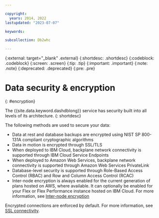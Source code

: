 ```yaml
---

copyright:
  years: 2014, 2022
lastupdated: "2023-07-07"

keywords: 

subcollection: Db2whc

---
```


<!-- Attribute definitions --> 
{:external: target="_blank" .external}
{:shortdesc: .shortdesc}
{:codeblock: .codeblock}
{:screen: .screen}
{:tip: .tip}
{:important: .important}
{:note: .note}
{:deprecated: .deprecated}
{:pre: .pre}

# Data security & encryption
{: #encryption}

The {{site.data.keyword.dashdblong}} service has security built into all levels of its architecture.
{: shortdesc}

The following methods are used to secure your data:
- Data at rest and database backups are encrypted using NIST SP 800-131A compliant cryptographic algorithms
- Data in motion is encrypted through SSL/TLS
- When deployed to IBM Cloud, backplane network connectivity is supported through IBM Cloud Service Endpoints
- When deployed to Amazon Web Services, backplane network connectivity is supported through Amazon Web Services PrivateLink
- Database-level security is supported through Role-Based Access Control (RBAC) and Row and Column Access Control (RCAC)
- Inter-node encryption is always enabled for the current generation of plans hosted on AWS, where available. It can optionally be enabled for your Flex or Flex Performance instance hosted on IBM Cloud. For more information, see [Inter-node encryption](/docs/Db2whc?topic=Db2whc-Inter-node)

Encrypted connections are enforced by default. For more information, see [SSL connectivity](/docs/Db2whc?topic=Db2whc-ssl_support).





